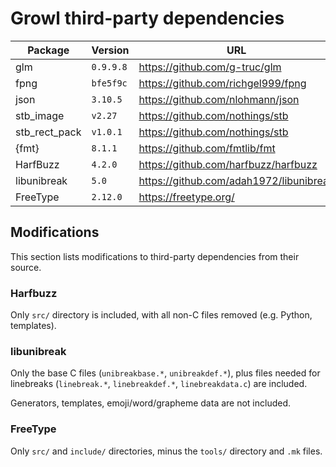 # Growl third-party dependencies

| Package       | Version   | URL                                     |
|---------------|-----------|-----------------------------------------|
| glm           | `0.9.9.8` | https://github.com/g-truc/glm           |
| fpng          | `bfe5f9c` | https://github.com/richgel999/fpng      |
| json          | `3.10.5`  | https://github.com/nlohmann/json        |
| stb_image     | `v2.27`   | https://github.com/nothings/stb         |
| stb_rect_pack | `v1.0.1`  | https://github.com/nothings/stb         |
| {fmt}         | `8.1.1`   | https://github.com/fmtlib/fmt           |
| HarfBuzz      | `4.2.0`   | https://github.com/harfbuzz/harfbuzz    |
| libunibreak   | `5.0`     | https://github.com/adah1972/libunibreak |
| FreeType      | `2.12.0`  | https://freetype.org/                   |

## Modifications

This section lists modifications to third-party dependencies from their source.

### Harfbuzz

Only `src/` directory is included, with all non-C files removed (e.g. Python,
templates).

### libunibreak

Only the base C files (`unibreakbase.*`, `unibreakdef.*`), plus files needed for
linebreaks (`linebreak.*`, `linebreakdef.*`, `linebreakdata.c`) are included.

Generators, templates, emoji/word/grapheme data are not included.

### FreeType

Only `src/` and `include/` directories, minus the `tools/` directory and `.mk`
files.
